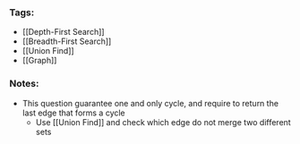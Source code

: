 ### Tags:
- [[Depth-First Search]]
- [[Breadth-First Search]]
- [[Union Find]]
- [[Graph]]
### Notes:
- This question guarantee one and only cycle, and require to return the last edge that forms a cycle
	- Use [[Union Find]] and check which edge do not merge two different sets